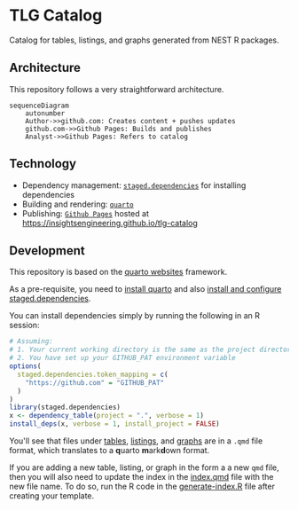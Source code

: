 # TLG Catalog

Catalog for tables, listings, and graphs generated from NEST R packages.

## Architecture

This repository follows a very straightforward architecture.

``` mermaid
sequenceDiagram
    autonumber
    Author->>github.com: Creates content + pushes updates
    github.com->>Github Pages: Builds and publishes
    Analyst->>Github Pages: Refers to catalog
```

## Technology

- Dependency management: [`staged.dependencies`](https://openpharma.github.io/staged.dependencies/) for installing dependencies
- Building and rendering: [`quarto`](https://quarto.org/)
- Publishing: [`Github Pages`](https://pages.github.com/) hosted at <https://insightsengineering.github.io/tlg-catalog>

## Development

This repository is based on the [quarto websites](https://quarto.org/docs/websites/) framework.

As a pre-requisite, you need to [install quarto](https://quarto.org/docs/get-started/) and also [install and configure staged.dependencies](https://github.com/openpharma/staged.dependencies#usage).

You can install dependencies simply by running the following in an R session:

``` r
# Assuming:
# 1. Your current working directory is the same as the project directory
# 2. You have set up your GITHUB_PAT environment variable
options(
  staged.dependencies.token_mapping = c(
    "https://github.com" = "GITHUB_PAT"
  )
)
library(staged.dependencies)
x <- dependency_table(project = ".", verbose = 1)
install_deps(x, verbose = 1, install_project = FALSE)
```

You'll see that files under [tables](tables), [listings](listings), and [graphs](graphs) are in a `.qmd` file format, which translates to a **q**uarto **m**ark**d**own format.

If you are adding a new table, listing, or graph in the form a a new `qmd` file, then you will also need to update the index in the [index.qmd](index.qmd) file with the new file name.
To do so, run the R code in the [generate-index.R](generate-index.R) file after creating your template.